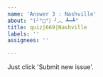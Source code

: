 ```yaml
---
name: 'Answer 3 : Nashville'
about: "(╯°□°）╯︵ ┻━┻"
title: quiz|669|Nashville
labels: ''
assignees: ''

---
```


Just click 'Submit new issue'.
